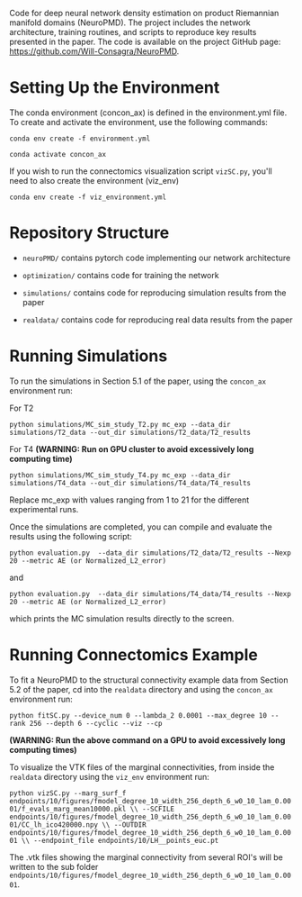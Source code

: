 Code for deep neural network density estimation on product Riemannian manifold domains (NeuroPMD). 
The project includes the network architecture, training routines, and scripts to reproduce key results presented in the paper. 
The code is available on the project GitHub page: https://github.com/Will-Consagra/NeuroPMD.

# Setting Up the Environment

The conda environment (concon_ax) is defined in the environment.yml file. To create and activate the environment, use the following commands:

`conda env create -f environment.yml` 

`conda activate concon_ax`

If you wish to run the connectomics visualization script `vizSC.py`, you'll need to also create the environment (viz_env)

`conda env create -f viz_environment.yml` 


# Repository Structure

- `neuroPMD/` contains pytorch code implementing our network architecture

- `optimization/` contains code for training the network 

- `simulations/` contains code for reproducing simulation results from the paper 

- `realdata/` contains code for reproducing real data results from the paper 

# Running Simulations

To run the simulations in Section 5.1 of the paper, using the `concon_ax` environment run:

For T2

`python simulations/MC_sim_study_T2.py mc_exp --data_dir simulations/T2_data --out_dir simulations/T2_data/T2_results`

For T4 **(WARNING: Run on GPU cluster to avoid excessively long computing time)**

`python simulations/MC_sim_study_T4.py mc_exp --data_dir simulations/T4_data --out_dir simulations/T4_data/T4_results`

Replace mc_exp with values ranging from 1 to 21 for the different experimental runs.

Once the simulations are completed, you can compile and evaluate the results using the following script:

`python evaluation.py  --data_dir simulations/T2_data/T2_results --Nexp 20 --metric AE (or Normalized_L2_error)`

and 

`python evaluation.py  --data_dir simulations/T4_data/T4_results --Nexp 20 --metric AE (or Normalized_L2_error)`

which prints the MC simulation results directly to the screen. 

# Running Connectomics Example 

To fit a NeuroPMD to the structural connectivity example data from Section 5.2 of the paper, cd into the `realdata` directory and using the `concon_ax` environment run:

`python fitSC.py --device_num 0 --lambda_2 0.0001 --max_degree 10 --rank 256 --depth 6 --cyclic --viz --cp`

**(WARNING: Run the above command on a GPU to avoid excessively long computing times)**

To visualize the VTK files of the marginal connectivities, from inside the `realdata` directory using the `viz_env` environment run:

`python vizSC.py --marg_surf_f endpoints/10/figures/fmodel_degree_10_width_256_depth_6_w0_10_lam_0.0001/f_evals_marg_mean10000.pkl \\
				--SCFILE endpoints/10/figures/fmodel_degree_10_width_256_depth_6_w0_10_lam_0.0001/CC_lh_ico420000.npy \\
				--OUTDIR endpoints/10/figures/fmodel_degree_10_width_256_depth_6_w0_10_lam_0.0001 \\
				--endpoint_file endpoints/10/LH__points_euc.pt
`

The .vtk files showing the marginal connectivity from several ROI's will be written to the sub folder `endpoints/10/figures/fmodel_degree_10_width_256_depth_6_w0_10_lam_0.0001`.

